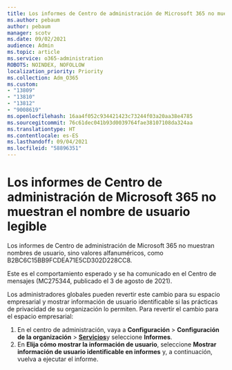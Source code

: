```yaml
---
title: Los informes de Centro de administración de Microsoft 365 no muestran el nombre de usuario legible
ms.author: pebaum
author: pebaum
manager: scotv
ms.date: 09/02/2021
audience: Admin
ms.topic: article
ms.service: o365-administration
ROBOTS: NOINDEX, NOFOLLOW
localization_priority: Priority
ms.collection: Adm_O365
ms.custom:
- "13809"
- "13810"
- "13812"
- "9008619"
ms.openlocfilehash: 16aa4f052c934421423c73244f03a20aa38e4785
ms.sourcegitcommit: 76c61dec041b93d0039764fae38107108da324aa
ms.translationtype: HT
ms.contentlocale: es-ES
ms.lasthandoff: 09/04/2021
ms.locfileid: "58896351"
---
```

# <a name="reports-in-microsoft-365-admin-center-do-not-show-readable-username"></a>Los informes de Centro de administración de Microsoft 365 no muestran el nombre de usuario legible

Los informes de Centro de administración de Microsoft 365 no muestran nombres de usuario, sino valores alfanuméricos, como B2BC6C15BB9FCDEA71E5CD302D228CC8.

Este es el comportamiento esperado y se ha comunicado en el Centro de mensajes (MC275344, publicado el 3 de agosto de 2021). 

Los administradores globales pueden revertir este cambio para su espacio empresarial y mostrar información de usuario identificable si las prácticas de privacidad de su organización lo permiten. Para revertir el cambio para el espacio empresarial:

1. En el centro de administración, vaya a **Configuración** > **Configuración de la organización** > [**Servicios**](https://admin.microsoft.com/Adminportal/Home#/Settings/Services)y seleccione **Informes**. 
1. En **Elija cómo mostrar la información de usuario**, seleccione **Mostrar información de usuario identificable en informes** y, a continuación, vuelva a ejecutar el informe.
